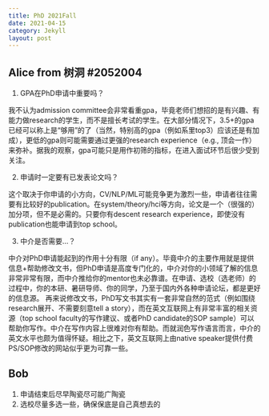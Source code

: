 ```yaml
---
title: PhD 2021Fall
date: 2021-04-15
category: Jekyll
layout: post
---
```


Alice from 树洞 #2052004
-------------

1. GPA在PhD申请中重要吗？

我不认为admission committee会非常看重gpa，毕竟老师们想招的是有兴趣、有能力做research的学生，而不是擅长考试的学生。在大部分情况下，3.5+的gpa已经可以称上是“够用”的了（当然，特别高的gpa（例如系里top3）应该还是有加成），更低的gpa则可能需要通过更强的research experience（e.g., 顶会一作）来弥补。据我的观察，gpa可能只是用作初筛的指标，在进入面试环节后很少受到关注。

2. 申请时一定要有已发表论文吗？

这个取决于你申请的小方向，CV/NLP/ML可能竞争更为激烈一些，申请者往往需要有比较好的publication。在system/theory/hci等方向，论文是一个（很强的）加分项，但不是必需的。只要你有descent research experience，即使没有publication也能申请到top school。

3. 中介是否需要…？

中介对PhD申请能起到的作用十分有限（if any）。毕竟中介的主要作用就是提供信息+帮助修改文书，但PhD申请是高度专门化的，中介对你的小领域了解的信息非常非常有限，而中介推给你的mentor也未必靠谱。在申请、选校（选老师）的过程中，你的本研、暑研导师、你的同学，乃至于国内外各种申请论坛，都是更好的信息源。
再来说修改文书，PhD写文书其实有一套非常自然的范式（例如围绕research展开、不需要刻意tell a story），而在英文互联网上有非常丰富的相关资源（top school faculty的写作建议、或者PhD candidate的SOP sample）可以帮助你写作。中介在写作内容上很难对你有帮助。而就润色写作语言而言，中介的英文水平也颇为值得怀疑。相比之下，英文互联网上由native speaker提供付费PS/SOP修改的网站似乎更为可靠一些。

Bob
-------------

1. 申请结束后尽早陶瓷尽可能广陶瓷
2. 选校尽量多选一些，确保保底是自己真想去的